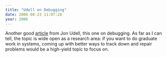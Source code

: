```yaml
---
title: "Udell on Debugging"
date: 2006-08-23 11:07:28
year: 2006
---
```

Another good <a href="http://weblog.infoworld.com/udell/2006/08/23.html#a1512">article</a> from Jon Udell, this one on debugging.  As far as I can tell, the topic is wide open as a research area: if you want to do graduate work in systems, coming up with better ways to track down and repair problems would be a high-yield topic to focus on.
